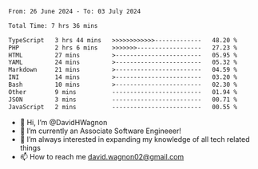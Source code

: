 <!--START_SECTION:waka-->

```txt
From: 26 June 2024 - To: 03 July 2024

Total Time: 7 hrs 36 mins

TypeScript   3 hrs 44 mins   >>>>>>>>>>>>-------------   48.20 %
PHP          2 hrs 6 mins    >>>>>>>------------------   27.23 %
HTML         27 mins         >------------------------   05.95 %
YAML         24 mins         >------------------------   05.32 %
Markdown     21 mins         >------------------------   04.59 %
INI          14 mins         >------------------------   03.20 %
Bash         10 mins         >------------------------   02.30 %
Other        9 mins          -------------------------   01.94 %
JSON         3 mins          -------------------------   00.71 %
JavaScript   2 mins          -------------------------   00.55 %
```

<!--END_SECTION:waka-->

- 👋 Hi, I’m @DavidHWagnon
- 👀 I’m currently an Associate Software Engineeer!
- 🌱 I’m always interested in expanding my knowledge of all tech related things
- 📫 How to reach me david.wagnon02@gmail.com

<!---
DavidHWagnon/DavidHWagnon is a ✨ special ✨ repository because its `README.md` (this file) appears on your GitHub profile.
You can click the Preview link to take a look at your changes.
--->
